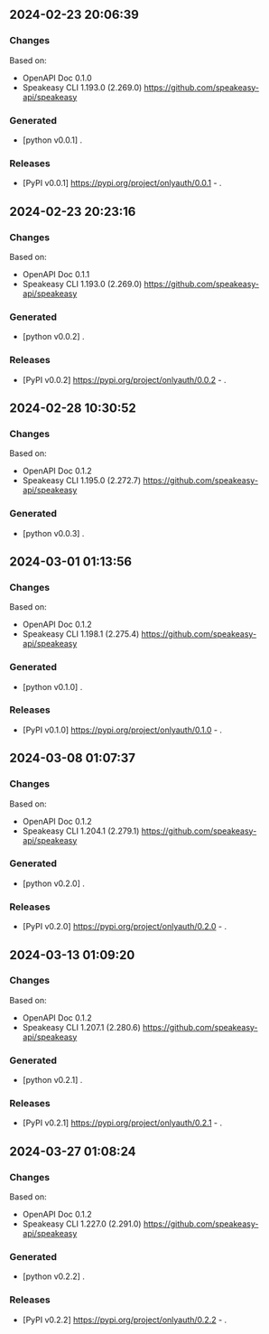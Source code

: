 

## 2024-02-23 20:06:39
### Changes
Based on:
- OpenAPI Doc 0.1.0 
- Speakeasy CLI 1.193.0 (2.269.0) https://github.com/speakeasy-api/speakeasy
### Generated
- [python v0.0.1] .
### Releases
- [PyPI v0.0.1] https://pypi.org/project/onlyauth/0.0.1 - .

## 2024-02-23 20:23:16
### Changes
Based on:
- OpenAPI Doc 0.1.1 
- Speakeasy CLI 1.193.0 (2.269.0) https://github.com/speakeasy-api/speakeasy
### Generated
- [python v0.0.2] .
### Releases
- [PyPI v0.0.2] https://pypi.org/project/onlyauth/0.0.2 - .

## 2024-02-28 10:30:52
### Changes
Based on:
- OpenAPI Doc 0.1.2 
- Speakeasy CLI 1.195.0 (2.272.7) https://github.com/speakeasy-api/speakeasy
### Generated
- [python v0.0.3] .

## 2024-03-01 01:13:56
### Changes
Based on:
- OpenAPI Doc 0.1.2 
- Speakeasy CLI 1.198.1 (2.275.4) https://github.com/speakeasy-api/speakeasy
### Generated
- [python v0.1.0] .
### Releases
- [PyPI v0.1.0] https://pypi.org/project/onlyauth/0.1.0 - .

## 2024-03-08 01:07:37
### Changes
Based on:
- OpenAPI Doc 0.1.2 
- Speakeasy CLI 1.204.1 (2.279.1) https://github.com/speakeasy-api/speakeasy
### Generated
- [python v0.2.0] .
### Releases
- [PyPI v0.2.0] https://pypi.org/project/onlyauth/0.2.0 - .

## 2024-03-13 01:09:20
### Changes
Based on:
- OpenAPI Doc 0.1.2 
- Speakeasy CLI 1.207.1 (2.280.6) https://github.com/speakeasy-api/speakeasy
### Generated
- [python v0.2.1] .
### Releases
- [PyPI v0.2.1] https://pypi.org/project/onlyauth/0.2.1 - .

## 2024-03-27 01:08:24
### Changes
Based on:
- OpenAPI Doc 0.1.2 
- Speakeasy CLI 1.227.0 (2.291.0) https://github.com/speakeasy-api/speakeasy
### Generated
- [python v0.2.2] .
### Releases
- [PyPI v0.2.2] https://pypi.org/project/onlyauth/0.2.2 - .
